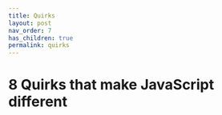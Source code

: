 ```yaml
---
title: Quirks
layout: post
nav_order: 7
has_children: true
permalink: quirks
---
```


# 8 Quirks that make JavaScript different


